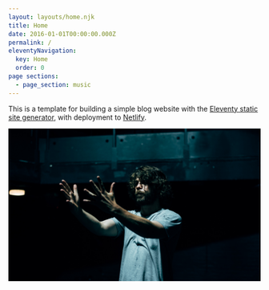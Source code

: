 ```yaml
---
layout: layouts/home.njk
title: Home
date: 2016-01-01T00:00:00.000Z
permalink: /
eleventyNavigation:
  key: Home
  order: 0
page sections:
  - page_section: music
---
```

This is a template for building a simple blog website with the [Eleventy static site generator](https://www.11ty.io), with deployment to [Netlify](https://www.netlify.com).

![](/static/img/adam-moody.jpg)